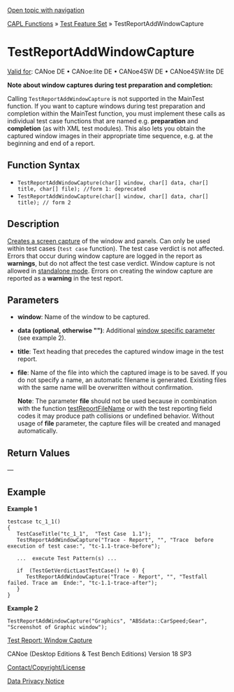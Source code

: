 [Open topic with navigation](../../../../../CANoeDEFamily.htm#Topics/CAPLFunctions/Test/Functions/CAPLfunctionTestReportAddWindowCapture.md)

[CAPL Functions](../../CAPLfunctions.md) » [Test Feature Set](../CAPLfunctionsTFSOverview.md) » TestReportAddWindowCapture

# TestReportAddWindowCapture

[Valid for](../../../Shared/FeatureAvailability.md): CANoe DE • CANoe:lite DE • CANoe4SW DE • CANoe4SW:lite DE

**Note about window captures during test preparation and completion:**

Calling `TestReportAddWindowCapture` is not supported in the MainTest function. If you want to capture windows during test preparation and completion within the MainTest function, you must implement these calls as individual test case functions that are named e.g. **preparation** and **completion** (as with XML test modules). This also lets you obtain the captured window images in their appropriate time sequence, e.g. at the beginning and end of a report.

## Function Syntax

- `TestReportAddWindowCapture(char[] window, char[] data, char[] title, char[] file); //form 1: deprecated`
- `TestReportAddWindowCapture(char[] window, char[] data, char[] title); // form 2`

## Description

[Creates a screen capture](../../../CANoeCANalyzer/Test/TestReport/TestReportWindowCapture.md) of the window and panels. Can only be used within test cases (`test case` function). The test case verdict is not affected. Errors that occur during window capture are logged in the report as **warnings**, but do not affect the test case verdict. Window capture is not allowed in [standalone mode](../../../CANoeCANalyzer/RTSetup/StandaloneMode/StandaloneModeConcept.md). Errors on creating the window capture are reported as a **warning** in the test report.

## Parameters

- **window**: Name of the window to be captured.
- **data (optional, otherwise "")**: Additional [window specific parameter](../../../CANoeCANalyzer/Test/TestReport/TestReportWindowCapture.md) (see example 2).
- **title**: Text heading that precedes the captured window image in the test report.
- **file**: Name of the file into which the captured image is to be saved. If you do not specify a name, an automatic filename is generated. Existing files with the same name will be overwritten without confirmation.

  **Note**: The parameter **file** should not be used because in combination with the function [testReportFileName](CAPLfunctionTestReportFileName.md) or with the test reporting field codes it may produce path collisions or undefined behavior. Without usage of **file** parameter, the capture files will be created and managed automatically.

## Return Values

—

## Example

**Example 1**

```plaintext
testcase tc_1_1()
{
   TestCaseTitle("tc_1_1",  "Test Case  1.1");
   TestReportAddWindowCapture("Trace - Report", "", "Trace  before execution of test case:", "tc-1.1-trace-before");

   ...  execute Test Pattern(s) ...

   if  (TestGetVerdictLastTestCase() != 0) {
      TestReportAddWindowCapture("Trace - Report", "", "Testfall  failed. Trace am  Ende:", "tc-1.1-trace-after");
   }
}
```

**Example 2**

```plaintext
TestReportAddWindowCapture("Graphics", "ABSdata::CarSpeed;Gear", "Screenshot of Graphic window");
```

[Test Report: Window Capture](../../../CANoeCANalyzer/Test/TestReport/TestReportWindowCapture.md)

CANoe (Desktop Editions & Test Bench Editions) Version 18 SP3

[Contact/Copyright/License](../../../Shared/ContactCopyrightLicense.md)

[Data Privacy Notice](https://www.vector.com/int/en/company/get-info/privacy-policy/)
